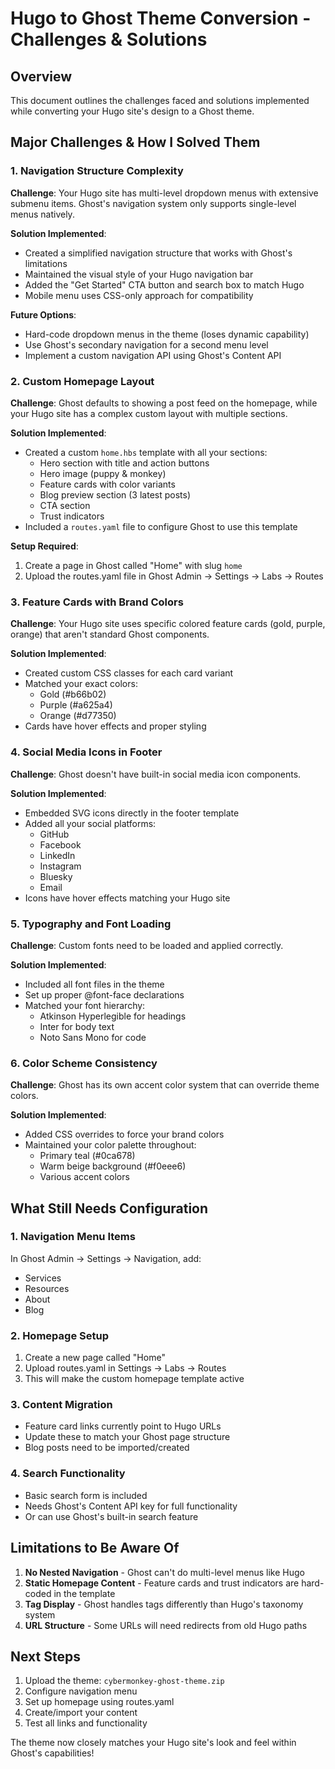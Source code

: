 # Hugo to Ghost Theme Conversion - Challenges & Solutions

## Overview
This document outlines the challenges faced and solutions implemented while converting your Hugo site's design to a Ghost theme.

## Major Challenges & How I Solved Them

### 1. **Navigation Structure Complexity**

**Challenge**: Your Hugo site has multi-level dropdown menus with extensive submenu items. Ghost's navigation system only supports single-level menus natively.

**Solution Implemented**:
- Created a simplified navigation structure that works with Ghost's limitations
- Maintained the visual style of your Hugo navigation bar
- Added the "Get Started" CTA button and search box to match Hugo
- Mobile menu uses CSS-only approach for compatibility

**Future Options**:
- Hard-code dropdown menus in the theme (loses dynamic capability)
- Use Ghost's secondary navigation for a second menu level
- Implement a custom navigation API using Ghost's Content API

### 2. **Custom Homepage Layout**

**Challenge**: Ghost defaults to showing a post feed on the homepage, while your Hugo site has a complex custom layout with multiple sections.

**Solution Implemented**:
- Created a custom `home.hbs` template with all your sections:
  - Hero section with title and action buttons
  - Hero image (puppy & monkey)
  - Feature cards with color variants
  - Blog preview section (3 latest posts)
  - CTA section
  - Trust indicators
- Included a `routes.yaml` file to configure Ghost to use this template

**Setup Required**:
1. Create a page in Ghost called "Home" with slug `home`
2. Upload the routes.yaml file in Ghost Admin → Settings → Labs → Routes

### 3. **Feature Cards with Brand Colors**

**Challenge**: Your Hugo site uses specific colored feature cards (gold, purple, orange) that aren't standard Ghost components.

**Solution Implemented**:
- Created custom CSS classes for each card variant
- Matched your exact colors:
  - Gold (#b66b02)
  - Purple (#a625a4) 
  - Orange (#d77350)
- Cards have hover effects and proper styling

### 4. **Social Media Icons in Footer**

**Challenge**: Ghost doesn't have built-in social media icon components.

**Solution Implemented**:
- Embedded SVG icons directly in the footer template
- Added all your social platforms:
  - GitHub
  - Facebook
  - LinkedIn
  - Instagram
  - Bluesky
  - Email
- Icons have hover effects matching your Hugo site

### 5. **Typography and Font Loading**

**Challenge**: Custom fonts need to be loaded and applied correctly.

**Solution Implemented**:
- Included all font files in the theme
- Set up proper @font-face declarations
- Matched your font hierarchy:
  - Atkinson Hyperlegible for headings
  - Inter for body text
  - Noto Sans Mono for code

### 6. **Color Scheme Consistency**

**Challenge**: Ghost has its own accent color system that can override theme colors.

**Solution Implemented**:
- Added CSS overrides to force your brand colors
- Maintained your color palette throughout:
  - Primary teal (#0ca678)
  - Warm beige background (#f0eee6)
  - Various accent colors

## What Still Needs Configuration

### 1. **Navigation Menu Items**
In Ghost Admin → Settings → Navigation, add:
- Services
- Resources  
- About
- Blog

### 2. **Homepage Setup**
1. Create a new page called "Home" 
2. Upload routes.yaml in Settings → Labs → Routes
3. This will make the custom homepage template active

### 3. **Content Migration**
- Feature card links currently point to Hugo URLs
- Update these to match your Ghost page structure
- Blog posts need to be imported/created

### 4. **Search Functionality**
- Basic search form is included
- Needs Ghost's Content API key for full functionality
- Or can use Ghost's built-in search feature

## Limitations to Be Aware Of

1. **No Nested Navigation** - Ghost can't do multi-level menus like Hugo
2. **Static Homepage Content** - Feature cards and trust indicators are hard-coded in the template
3. **Tag Display** - Ghost handles tags differently than Hugo's taxonomy system
4. **URL Structure** - Some URLs will need redirects from old Hugo paths

## Next Steps

1. Upload the theme: `cybermonkey-ghost-theme.zip`
2. Configure navigation menu
3. Set up homepage using routes.yaml
4. Create/import your content
5. Test all links and functionality

The theme now closely matches your Hugo site's look and feel within Ghost's capabilities!